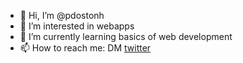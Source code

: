 - 👋 Hi, I’m @pdostonh
- 👀 I’m interested in webapps
- 🌱 I’m currently learning basics of web development
- 📫 How to reach me: DM <a href="https://twitter.com/w3_coding"> twitter</a>


<!---
pdostonh/pdostonh is a ✨ special ✨ repository because its `README.md` (this file) appears on your GitHub profile.
You can click the Preview link to take a look at your changes.
--->
